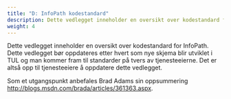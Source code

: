 ```yaml
---
title: "D: InfoPath kodestandard"
description: Dette vedlegget inneholder en oversikt over kodestandard for InfoPath.
weight: 4
---
```


Dette vedlegget inneholder en oversikt over kodestandard for InfoPath. Dette vedlegget bør oppdateres etter hvert som nye skjema blir
utviklet i TUL og man kommer fram til standarder på tvers av tjenesteeierne. Det er altså opp til tjenesteeiere å oppdatere dette vedlegget.

Som et utgangspunkt anbefales Brad Adams sin oppsummering http://blogs.msdn.com/brada/articles/361363.aspx.

